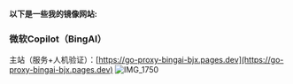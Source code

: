 **以下是一些我的镜像网站:**

### 微软Copilot（BingAI）
主站（服务+人机验证）：[https://go-proxy-bingai-bjx.pages.dev](https://go-proxy-bingai-bjx.pages.dev)
![IMG_1750](https://github.com/Roytly/roytly.github.io/assets/121378806/d0e112dc-d720-461b-b913-488f722931d9)
